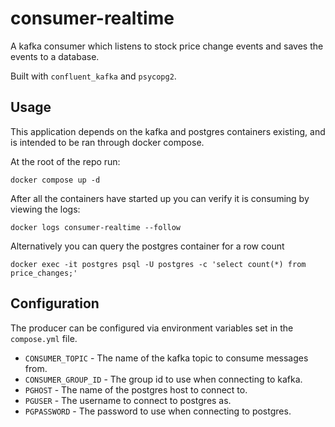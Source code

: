 # consumer-realtime

A kafka consumer which listens to stock price change events and saves the events to a database.

Built with `confluent_kafka` and `psycopg2`.

## Usage

This application depends on the kafka and postgres containers existing, and is intended to be ran through docker compose.

At the root of the repo run:

```
docker compose up -d
```

After all the containers have started up you can verify it is consuming by viewing the logs:

```
docker logs consumer-realtime --follow
```

Alternatively you can query the postgres container for a row count

```
docker exec -it postgres psql -U postgres -c 'select count(*) from price_changes;'
```

## Configuration

The producer can be configured via environment variables set in the `compose.yml` file.

- `CONSUMER_TOPIC` - The name of the kafka topic to consume messages from.
- `CONSUMER_GROUP_ID` - The group id to use when connecting to kafka.
- `PGHOST` - The name of the postgres host to connect to.
- `PGUSER` - The username to connect to postgres as.
- `PGPASSWORD` - The password to use when connecting to postgres.
